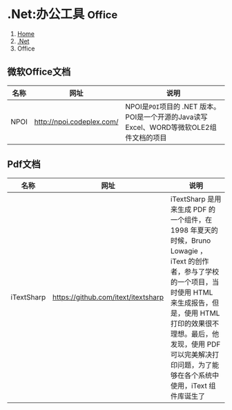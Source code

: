 # .Net:办公工具 <small>Office</small>

<ol class="breadcrumb"><li><a href="/">Home</a></li><li><a href="/dotnet/overview.md">.Net</a></li><li class="active">Office</li></ol>

## 微软Office文档
|名称|网址|说明|
|------|------|------|
|NPOI|http://npoi.codeplex.com/|NPOI是`POI`项目的 .NET 版本。POI是一个开源的Java读写Excel、WORD等微软OLE2组件文档的项目|

## Pdf文档
|名称|网址|说明|
|------|------|------|
|iTextSharp|https://github.com/itext/itextsharp|iTextSharp 是用来生成  PDF 的一个组件，在 1998 年夏天的时候，Bruno Lowagie ，iText 的创作者，参与了学校的一个项目，当时使用 HTML 来生成报告，但是，使用 HTML 打印的效果很不理想。最后，他发现，使用 PDF 可以完美解决打印问题，为了能够在各个系统中使用，iText 组件库诞生了|

